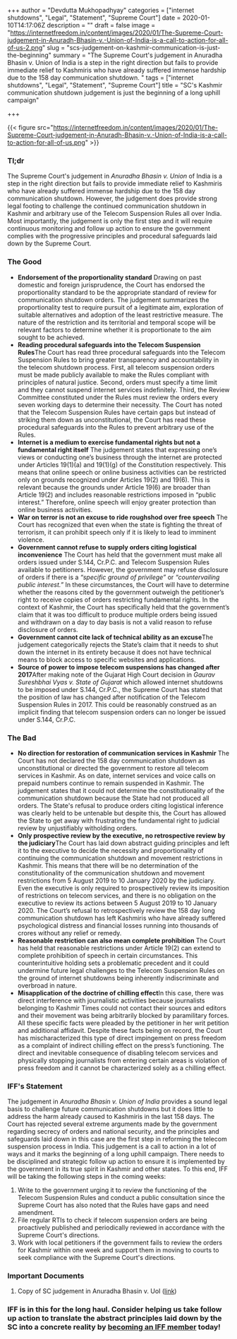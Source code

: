 +++
author = "Devdutta Mukhopadhyay"
categories = ["internet shutdowns", "Legal", "Statement", "Supreme Court"]
date = 2020-01-10T14:17:06Z
description = ""
draft = false
image = "https://internetfreedom.in/content/images/2020/01/The-Supreme-Court-judgement-in-Anuradh-Bhasin-v.-Union-of-India-is-a-call-to-action-for-all-of-us-2.png"
slug = "scs-judgement-on-kashmir-communication-is-just-the-beginning"
summary = "The Supreme Court's judgement in Anuradha Bhasin v. Union of India is a step in the right direction but fails to provide immediate relief to Kashmiris who have already suffered immense hardship due to the 158 day communication shutdown. "
tags = ["internet shutdowns", "Legal", "Statement", "Supreme Court"]
title = "SC's Kashmir communication shutdown judgement is just the beginning of a long uphill campaign"

+++


{{< figure src="https://internetfreedom.in/content/images/2020/01/The-Supreme-Court-judgement-in-Anuradh-Bhasin-v.-Union-of-India-is-a-call-to-action-for-all-of-us.png" >}}

### Tl;dr

The Supreme Court's judgement in _Anuradha Bhasin v. Union_ of India is a step in the right direction but fails to provide immediate relief to Kashmiris who have already suffered immense hardship due to the 158 day communication shutdown. However, the judgement does provide strong legal footing to challenge the continued communication shutdown in Kashmir and arbitrary use of the Telecom Suspension Rules all over India. Most importantly, the judgement is only the first step and it will require continuous monitoring and follow up action to ensure the government complies with the progressive principles and procedural safeguards laid down by the Supreme Court.

### The Good

* ******Endorsement of the proportionality standard****** Drawing on past domestic and foreign jurisprudence, the Court has endorsed the proportionality standard to be the appropriate standard of review for communication shutdown orders. The judgement summarizes the proportionality test to require pursuit of a legitimate aim, exploration of suitable alternatives and adoption of the least restrictive measure. The nature of the restriction and its territorial and temporal scope will be relevant factors to determine whether it is proportionate to the aim sought to be achieved.
* ******Reading procedural safeguards into the Telecom Suspension Rules******The Court has read three procedural safeguards into the Telecom Suspension Rules to bring greater transparency and accountability in the telecom shutdown process. First, all telecom suspension orders must be made publicly available to make the Rules compliant with principles of natural justice. Second, orders must specify a time limit and they cannot suspend internet services indefinitely. Third, the Review Committee constituted under the Rules must review the orders every seven working days to determine their necessity. The Court has noted that the Telecom Suspension Rules have certain gaps but instead of striking them down as unconstitutional, the Court has read these procedural safeguards into the Rules to prevent arbitrary use of the Rules.
* ******Internet is a medium to exercise fundamental rights but not a fundamental right itself****** The judgement states that expressing one’s views or conducting one’s business through the internet are protected under Articles 19(1)(a) and 19(1)(g) of the Constitution respectively. This means that online speech or online business activities can be restricted only on grounds recognized under Articles 19(2) and 19(6). This is relevant because the grounds under Article 19(6) are broader than Article 19(2) and includes reasonable restrictions imposed in “public interest.” Therefore, online speech will enjoy greater protection than online business activities. 
* ******War on terror is not an excuse to ride roughshod over free speech****** The Court has recognized that even when the state is fighting the threat of terrorism, it can prohibit speech only if it is likely to lead to imminent violence.
* **Government cannot refuse to supply orders citing logistical inconvenience** The Court has held that the government must make all orders issued under S.144, Cr.P.C. and Telecom Suspension Rules available to petitioners. However, the government may refuse disclosure of orders if there is a _“specific ground of privilege”_ or _“countervailing public interest.”_ In these circumstances, the Court will have to determine whether the reasons cited by the government outweigh the petitioner’s right to receive copies of orders restricting fundamental rights. In the context of Kashmir, the Court has specifically held that the government’s claim that it was too difficult to produce multiple orders being issued and withdrawn on a day to day basis is not a valid reason to refuse disclosure of orders. 
* ******Government cannot cite lack of technical ability as an excuse******The judgement categorically rejects the State’s claim that it needs to shut down the internet in its entirety because it does not have technical means to block access to specific websites and applications.
* ******Source of power to impose**** telecom suspensions has ****changed after 2017******After making note of the Gujarat High Court decision in _Gaurav Sureshbhai Vyas v. State of Gujarat_ which allowed internet shutdowns to be imposed under S.144, Cr.P.C., the Supreme Court has stated that the position of law has changed after notification of the Telecom Suspension Rules in 2017. This could be reasonably construed as an implicit finding that telecom suspension orders can no longer be issued under S.144, Cr.P.C.

### The Bad

* **No direction for restoration of communication services in Kashmir** The Court has not declared the 158 day communication shutdown as unconstitutional or directed the government to restore all telecom services in Kashmir. As on date, internet services and voice calls on prepaid numbers continue to remain suspended in Kashmir. The judgement states that it could not determine the constitutionality of the communication shutdown because the State had not produced all orders. The State's refusal to produce orders citing logistical inference was clearly held to be untenable but despite this, the Court has allowed the State to get away with frustrating the fundamental right to judicial review by unjustifiably witholding orders. 
* **Only prospective review by the executive, no retrospective review by the judiciary**The Court has laid down abstract guiding principles and left it to the executive to decide the necessity and proportionality of continuing the communication shutdown and movement restrictions in Kashmir. This means that there will be no determination of the constitutionality of the communication shutdown and movement restrictions from 5 August 2019 to 10 January 2020 by the judiciary. Even the executive is only required to prospectively review its imposition of restrictions on telecom services, and there is no obligation on the executive to review its actions between 5 August 2019 to 10 January 2020. The Court’s refusal to retrospectively review the 158 day long communication shutdown has left Kashmiris who have already suffered psychological distress and financial losses running into thousands of crores without any relief or remedy.
* **Reasonable restriction can also mean complete prohibition** The Court has held that reasonable restrictions under Article 19(2) can extend to complete prohibition of speech in certain circumstances. This counterintuitive holding sets a problematic precedent and it could undermine future legal challenges to the Telecom Suspension Rules on the ground of internet shutdowns being inherently indiscriminate and overbroad in nature. 
* ******Misapplication of the doctrine of chilling effect******In this case, there was direct interference with journalistic activities because journalists belonging to Kashmir Times could not contact their sources and editors and their movement was being arbitrarily blocked by paramilitary forces. All these specific facts were pleaded by the petitioner in her writ petition and additional affidavit. Despite these facts being on record, the Court has mischaracterized this type of direct impingement on press freedom as a complaint of indirect chilling effect on the press’s functioning. The direct and inevitable consequence of disabling telecom services and physically stopping journalists from entering certain areas is violation of press freedom and it cannot be characterized solely as a chilling effect.

### IFF's Statement

The judgement in _Anuradha Bhasin v. Union of India_ provides a sound legal basis to challenge future communication shutdowns but it does little to address the harm already caused to Kashmiris in the last 158 days. The Court has rejected several extreme arguments made by the government regarding secrecy of orders and national security, and the principles and safeguards laid down in this case are the first step in reforming the telecom suspension process in India.  This judgement is a call to action in a lot of ways and it marks the beginning of a long uphill campaign. There needs to be disciplined and strategic follow up action to ensure it is implemented by the government in its true spirit in Kashmir and other states. To this end, IFF will be taking the following steps in the coming weeks:

1. Write to the government urging it to review the functioning of the Telecom Suspension Rules and conduct a public consultation since the Supreme Court has also noted that the Rules have gaps and need amendment.
2. File regular RTIs to check if telecom suspension orders are being proactively published and periodically reviewed in accordance with the Supreme Court's directions.
3. Work with local petitioners if the government fails to review the orders for Kashmir within one week and support them in moving to courts to seek compliance with the Supreme Court's directions.

### Important Documents

1. Copy of SC judgement in Anuradha Bhasin v. UoI ([link](https://main.sci.gov.in/supremecourt/2019/28817/28817_2019_2_1501_19350_Judgement_10-Jan-2020.pdf))

### IFF is in this for the long haul. Consider helping us take follow up action to translate the abstract principles laid down by the SC into a concrete reality by [becoming an IFF member](https://internetfreedom.in/donate/) today!







